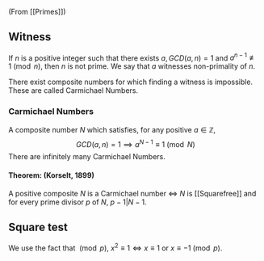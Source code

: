 (From [[Primes]])
## Witness
If $n$ is a positive integer such that there exists $a, GCD(a,n)=1$ and $a^{n-1}\not\equiv 1\pmod n$, then $n$ is not prime. We say that $a$ witnesses non-primality of $n$.

There exist composite numbers for which finding a witness is impossible. These are called Carmichael Numbers.
### Carmichael Numbers
A composite number $N$ which satisfies, for any positive $a\in\mathbb{Z}$, 
$$GCD(a,n)=1\implies a^{N-1}\equiv 1 \pmod N$$
There are infinitely many Carmichael Numbers.
#### Theorem: (Korselt, 1899)
A positive composite $N$ is a Carmichael number $\iff$ $N$ is [[Squarefree]] and for every prime divisor $p$ of $N$, $p-1|N-1$.  

## Square test
We use the fact that $\pmod p$, $x^{2}\equiv 1\iff x\equiv1$ or $x\equiv-1\pmod{p}$.

